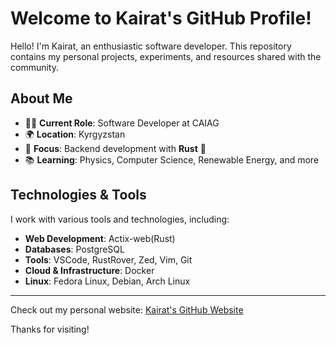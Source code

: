 # Welcome to Kairat's GitHub Profile!

Hello! I'm Kairat, an enthusiastic software developer. This repository contains my personal projects, experiments, and resources shared with the community.

## About Me

- 👨‍💻 **Current Role**: Software Developer at CAIAG  
- 🌍 **Location**: Kyrgyzstan  
- 🚀 **Focus**: Backend development with **Rust** 🦀
- 📚 **Learning**: Physics, Computer Science, Renewable Energy, and more  

## Technologies & Tools

I work with various tools and technologies, including:

- **Web Development**: Actix-web(Rust)
- **Databases**: PostgreSQL 
- **Tools**: VSCode, RustRover, Zed, Vim, Git  
- **Cloud & Infrastructure**: Docker  
- **Linux**: Fedora Linux, Debian, Arch Linux  

---

Check out my personal website: [Kairat's GitHub Website](https://imkairat.github.io/)

Thanks for visiting!
